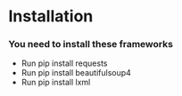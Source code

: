 <h1>Installation</h1>
<h3>You need to install these frameworks</h3>
<ul>
<li>Run pip install requests</li>
<li>Run pip install beautifulsoup4</li>
<li>Run pip install lxml</li>
 </ul>
